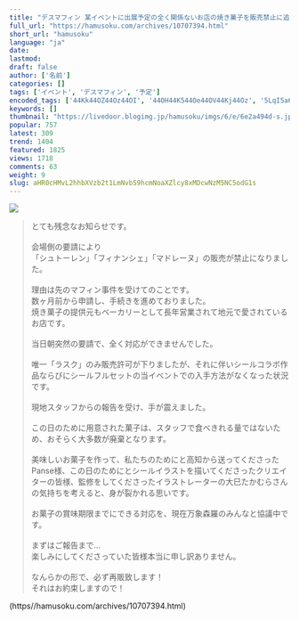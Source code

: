 ```yaml
---
title: "デスマフィン 某イベントに出展予定の全く関係ないお店の焼き菓子を販売禁止に追い込む"
full_url: "https://hamusoku.com/archives/10707394.html"
short_url: "hamusoku"
language: "ja"
date: 
lastmod: 
draft: false
author: ['名前']
categories: []
tags: ['イベント', 'デスマフィン', '予定']
encoded_tags: ['44Kk44OZ44Oz44OI', '44OH44K544Oe44OV44Kj44Oz', '5LqI5a6a']
keywords: []
thumbnail: "https://livedoor.blogimg.jp/hamusoku/imgs/6/e/6e2a494d-s.jpg"
popular: 757
latest: 309
trend: 1404
featured: 1825
views: 1718
comments: 63
weight: 9
slug: aHR0cHMvL2hhbXVzb2t1LmNvbS9hcmNoaXZlcy8xMDcwNzM5NC5odG1s
---
```


![](https://livedoor.blogimg.jp/hamusoku/imgs/6/e/6e2a494d-s.jpg)

<blockquote><p></p><p>とても残念なお知らせです。<br> <br> 会場側の要請により<br> 「シュトーレン」「フィナンシェ」「マドレーヌ」の販売が禁止になりました。<br> <br> 理由は先のマフィン事件を受けてのことです。<br> 数ヶ月前から申請し、手続きを進めておりました。<br> 焼き菓子の提供元もベーカリーとして長年営業されて地元で愛されているお店です。<br> <br> 当日朝突然の要請で、全く対応ができませんでした。<br> <br> 唯一「ラスク」のみ販売許可が下りましたが、それに伴いシールコラボ作品ならびにシールフルセットの当イベントでの入手方法がなくなった状況です。<br> <br> 現地スタッフからの報告を受け、手が震えました。<br> <br> この日のために用意された菓子は、スタッフで食べきれる量ではないため、おそらく大多数が廃棄となります。<br> <br> 美味しいお菓子を作って、私たちのためにと高知から送ってくださったPanse様、この日のためにとシールイラストを描いてくださったクリエイターの皆様、監修をしてくださったイラストレーターの大巳たかむらさんの気持ちを考えると、身が裂かれる思いです。<br> <br> お菓子の賞味期限までにできる対応を、現在万象森羅のみんなと協議中です。<br> <br> まずはご報告まで...<br> 楽しみにしてくださっていた皆様本当に申し訳ありません。<br> <br> なんらかの形で、必ず再販致します！<br> それはお約束しますので！<br></p></blockquote>

(https//hamusoku.com/archives/10707394.html)

